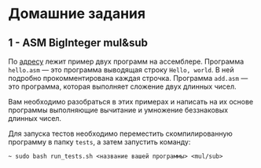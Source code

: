 # Домашние задания

## 1 - ASM BigInteger mul&sub
По [адресу](http://github.com/sorokin/cpp-course) лежит пример двух программ на ассемблере. 
Программа `hello.asm` — это программа выводящая строку `Hello, world`.
В ней подробно прокомментирована каждая строчка.
Программа `add.asm` — это программа, которая выполняет сложение двух длинных чисел.

Вам необходимо разобраться в этих примерах и написать на их основе программы
выполняющие вычитание и умножение беззнаковых длинных чисел.

Для запуска тестов необходимо переместить скомпилированную
программу в папку `tests`, а затем запустить команду:
```
~ sudo bash run_tests.sh <название вашей программы> <mul/sub>
```